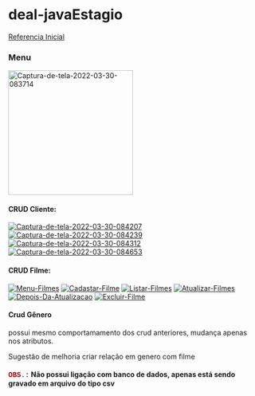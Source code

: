 # deal-javaEstagio

[Referencia Inicial](<https://www.devmedia.com.br/padrao-mvc-java-magazine/21995>)

### Menu

<a href="https://ibb.co/PMJKFBG"><img src="https://i.ibb.co/LrBmY4d/Captura-de-tela-2022-03-30-083714.png" alt="Captura-de-tela-2022-03-30-083714" border="0" hight= "200px" width= "250px"></a>

#### CRUD Cliente:

<div>
    <a href="https://ibb.co/TR5t3G8"><img src="https://i.ibb.co/WF1fJXy/Captura-de-tela-2022-03-30-084207.png" alt="Captura-de-tela-2022-03-30-084207" border="0"></a>
    <a href="https://ibb.co/mFW5TDr"><img src="https://i.ibb.co/Lh7dRkD/Captura-de-tela-2022-03-30-084239.png" alt="Captura-de-tela-2022-03-30-084239" border="0" </a>
    <a href="https://ibb.co/28mnRCq"><img src="https://i.ibb.co/q0XyhcB/Captura-de-tela-2022-03-30-084312.png" alt="Captura-de-tela-2022-03-30-084312" border="0"></a>
    <a href="https://ibb.co/MGNZFmT"><img src="https://i.ibb.co/LJpYV3w/Captura-de-tela-2022-03-30-084653.png" alt="Captura-de-tela-2022-03-30-084653" border="0" ></a>
</div>



#### CRUD Filme:

<div>
    <a href="https://imgbb.com/"><img src="https://i.ibb.co/kQBnqNC/Menu-Filmes.png" 			alt="Menu-Filmes" border="0"></a>  
    <a href="https://imgbb.com/"><img src="https://i.ibb.co/gTBxfxm/Cadastar-Filme.png" 		alt="Cadastar-Filme" border="0"></a>
    <a href="https://imgbb.com/"><img src="https://i.ibb.co/2F6xHSp/Listar-Filmes.png" 			alt="Listar-Filmes" border="0"></a>
    <a href="https://imgbb.com/"><img src="https://i.ibb.co/26PCcyz/Atualizar-Filmes.png" 			alt="Atualizar-Filmes" border="0"></a>
    <a href="https://imgbb.com/"><img src="https://i.ibb.co/chhgXqF/Depois-Da-Atualizacao.png" alt="Depois-Da-Atualizacao" border="0"></a>
    <a href="https://imgbb.com/"><img src="https://i.ibb.co/DV6J5q4/Excluir-Filme.png" 			alt="Excluir-Filme" border="0"></a>
</div>

#### Crud Gênero

<p> possui mesmo comportamamento dos crud anteriores, mudança apenas nos atributos.</p>

<p>Sugestão de melhoria criar relação em genero com filme</p>

<h4><font face="Courier" color="#AA0000">OBS.:</font> Não possui ligação com banco de dados, apenas está sendo gravado em arquivo do tipo csv</h4>

